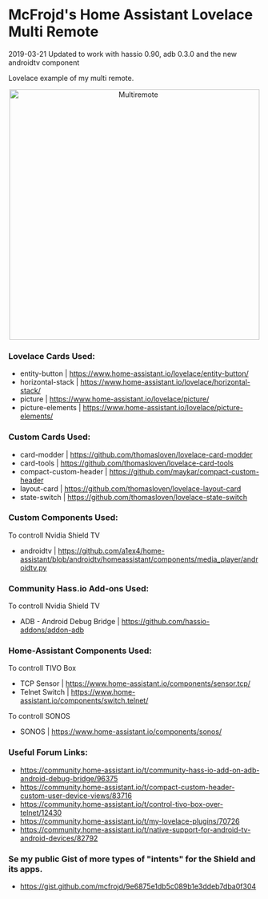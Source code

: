 # McFrojd's Home Assistant Lovelace Multi Remote
2019-03-21 Updated to work with hassio 0.90, adb 0.3.0 and the new androidtv component

Lovelace example of my multi remote.

<p align="center">
<img src="https://i.imgur.com/8JSAgd0.gif" alt="Multiremote" width="500">
</p>



### Lovelace Cards Used:

  - entity-button    | https://www.home-assistant.io/lovelace/entity-button/
  - horizontal-stack | https://www.home-assistant.io/lovelace/horizontal-stack/
  - picture          | https://www.home-assistant.io/lovelace/picture/
  - picture-elements | https://www.home-assistant.io/lovelace/picture-elements/

### Custom Cards Used:

  - card-modder            | https://github.com/thomasloven/lovelace-card-modder
  - card-tools             | https://github.com/thomasloven/lovelace-card-tools
  - compact-custom-header  | https://github.com/maykar/compact-custom-header
  - layout-card            | https://github.com/thomasloven/lovelace-layout-card
  - state-switch           | https://github.com/thomasloven/lovelace-state-switch

### Custom Components Used:

To controll Nvidia Shield TV
  - androidtv | https://github.com/a1ex4/home-assistant/blob/androidtv/homeassistant/components/media_player/androidtv.py

### Community Hass.io Add-ons Used:

To controll Nvidia Shield TV
  - ADB - Android Debug Bridge | https://github.com/hassio-addons/addon-adb

### Home-Assistant Components Used:

To controll TIVO Box
  - TCP Sensor     | https://www.home-assistant.io/components/sensor.tcp/
  - Telnet Switch  | https://www.home-assistant.io/components/switch.telnet/
  
To controll SONOS
  - SONOS          | https://www.home-assistant.io/components/sonos/

### Useful Forum Links:

  - https://community.home-assistant.io/t/community-hass-io-add-on-adb-android-debug-bridge/96375
  - https://community.home-assistant.io/t/compact-custom-header-custom-user-device-views/83716
  - https://community.home-assistant.io/t/control-tivo-box-over-telnet/12430
  - https://community.home-assistant.io/t/my-lovelace-plugins/70726
  - https://community.home-assistant.io/t/native-support-for-android-tv-android-devices/82792

### Se my public Gist of more types of "intents" for the Shield and its apps.
  - https://gist.github.com/mcfrojd/9e6875e1db5c089b1e3ddeb7dba0f304